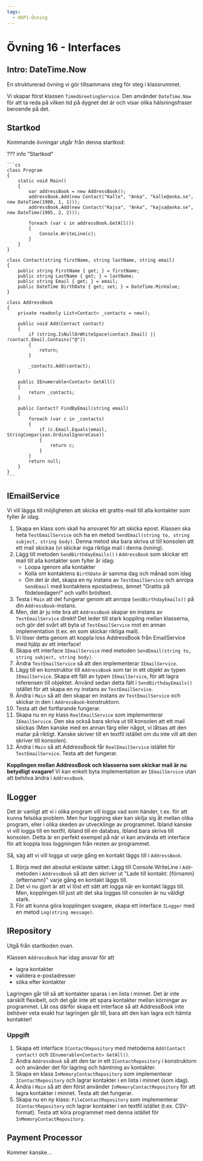 ```yaml
---
tags:
  - OOP1-Övning
---
```


# Övning 16 - Interfaces

## Intro: DateTime.Now
En strukturerad övning vi gör tillsammans steg för steg i klassrummet.

Vi skapar först klassen `TimedGreetingService`. Den använder `DateTime.Now` för att ta reda på vilken tid på dygnet det är och visar olika hälsningsfraser beroende på det.

## Startkod

Kommande övningar utgår från denna startkod:

??? info "Startkod"

    ```cs
    class Program
    {
        static void Main()
        {
            var addressBook = new AddressBook();
            addressBook.Add(new Contact("Kalle", "Anka", "kalle@anka.se", new DateTime(1980, 1, 1)));
            addressBook.Add(new Contact("Kajsa", "Anka", "kajsa@anka.se", new DateTime(1985, 2, 2)));

            foreach (var c in addressBook.GetAll())
            {
                Console.WriteLine(c);
            }
        }
    }

    class Contact(string firstName, string lastName, string email)
    {
        public string FirstName { get; } = firstName;
        public string LastName { get; } = lastName;
        public string Email { get; } = email;
        public DateTime BirthDate { get; set; } = DateTime.MinValue;
    }

    class AddressBook
    {
        private readonly List<Contact> _contacts = new();

        public void Add(Contact contact)
        {
            if (string.IsNullOrWhiteSpace(contact.Email) || !contact.Email.Contains("@"))
            {
                return;
            }

            _contacts.Add(contact);
        }

        public IEnumerable<Contact> GetAll()
        { 
            return _contacts;
        }

        public Contact? FindByEmail(string email)
        {
            foreach (var c in _contacts)
            {
                if (c.Email.Equals(email, StringComparison.OrdinalIgnoreCase))
                {
                    return c;
                }
            }
            return null;
        }
    }
    ```

## IEmailService

Vi vill lägga till möjligheten att skicka ett grattis-mail till alla kontakter som fyller år idag.

1. Skapa en klass som skall ha ansvaret för att skicka epost. Klassen ska heta `TestEmailService` och ha en metod `SendEmail(string to, string subject, string body)`. Denna metod ska bara skriva ut till konsolen att ett mail skickas (vi skickar inga riktiga mail i denna övning).
2. Lägg till metoden `SendBirthdayEmails()` i `AddressBook` som skickar ett mail till alla kontakter som fyller år idag:
    * Loopa igenom alla kontakter
    * Kolla om kontaktens `BirthDate` är samma dag och månad som idag
    * Om det är det, skapa en ny instans av `TestEmailService` och anropa `SendEmail` med kontaktens epostadress, ämnet "Grattis på födelsedagen!" och valfri brödtext.
3. Testa i `Main` att det fungerar genom att anropa `SendBirthdayEmails()` på din `AddressBook`-instans.
4. Men, det är ju inte bra att `AddressBook` skapar en instans av `TestEmailService` direkt! Det leder till stark koppling mellan klasserna, och gör det svårt att byta ut `TestEmailService` mot en annan implementation (t.ex. en som skickar riktiga mail). 
5. Vi löser detta genom att koppla loss AddressBook från EmailService med hjälp av ett interface! 
6. Skapa ett interface `IEmailService` med metoden `SendEmail(string to, string subject, string body)`.
7. Ändra `TestEmailService` så att den implementerar `IEmailService`.
8. Lägg till en konstruktor till `AddressBook` som tar in ett objekt av typen `IEmailService`. Skapa ett fält av typen `IEmailService`, för att lagra referensen till objektet. Använd sedan detta fält i `SendBirthdayEmails()` istället för att skapa en ny instans av `TestEmailService`.
9. Ändra i `Main` så att den skapar en instans av `TestEmailService` och skickar in den i `AddressBook`-konstruktorn.
10. Testa att det fortfarande fungerar.
11. Skapa nu en ny klass `RealEmailService` som implementerar `IEmailService`. Den ska också bara skriva ut till konsolen att
    ett mail skickas (Men kanske med en annan färg eller något, vi låtsas att den mailar på riktigt. Kanske skriver till en textfil istället om du inte vill att den skriver till konsolen).
12. Ändra i `Main` så att AddressBook får `RealEmailService` istället för `TestEmailService`. Testa att det fungerar.

**Kopplingen mellan AddressBook och klasserna som skickar mail är nu betydligt svagare!** Vi kan enkelt byta implementation av `IEmailService` utan att behöva ändra i `AddressBook`.

## ILogger

Det är vanligt att vi i olika program vill logga vad som händer, t.ex. för att kunna felsöka problem. Men hur loggning sker kan skilja sig åt mellan olika program, eller i olika skeden av utvecklinge av programmet. Ibland kanske vi vill logga till en textfil, ibland till en databas, ibland bara skriva till konsolen. Detta är en perfekt exempel på när vi kan använda ett interface för att koppla loss loggningen från resten av programmet.

Så, säg att vi vill logga ut varje gång en kontakt läggs till i `AddressBook`.

1. Börja med det absolut enklaste sättet: Lägg till Console.WriteLine i `Add`-metoden i `AddressBook` så att den skriver ut "Lade till kontakt: {förnamn} {efternamn}" varje gång en kontakt läggs till.
2. Det vi nu gjort är att vi löst *ett* sätt att logga när en kontakt läggs till. Men, kopplingen till just att det ska loggas till consolen är nu väldigt stark.
3. För att kunna göra kopplingen svagare, skapa ett interface `ILogger` med en metod `Log(string message)`.

## IRepository

Utgå från startkoden ovan.

Klassen `AddressBook` har idag ansvar för att 

* lagra kontakter
* validera e-postadresser
* söka efter kontakter

Lagringen går till så att kontakter sparas i en lista i minnet. Det är inte särskilt flexibelt, och det går inte att spara kontakter mellan körningar av programmet. Låt oss därför skapa ett interface så att AddressBook inte behöver veta exakt hur lagringen går till, bara att den kan lagra och hämta kontakter!

### Uppgift

1. Skapa ett interface `IContactRepository` med metoderna `Add(Contact contact)` och `IEnumerable<Contact> GetAll()`.
2. Ändra `AddressBook` så att den tar in ett `IContactRepository` i konstruktorn och använder det för lagring och hämtning av kontakter.
3. Skapa en klass `InMemoryContactRepository` som implementerar `IContactRepository` och lagrar kontakter i en lista i minnet (som idag).
5. Ändra i `Main` så att den först använder `InMemoryContactRepository` för att lagra kontakter i minnet. Testa att det fungerar.
4. Skapa nu en ny klass: `FileContactRepository` som implementerar `IContactRepository` och lagrar kontakter i en textfil istället (t.ex. CSV-format). Testa att köra programmet med denna istället för `InMemoryContactRepository`.


## Payment Processor
Kommer kanske...
